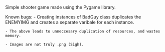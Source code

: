 Simple shooter game made using the Pygame library.

Known bugs:
	- Creating instances of BadGuy class duplicates the ENEMYIMG and creates a separate varibale for each instance. 
	  
	- The above leads to unneccesary duplication of resources, and wastes memory. 

	- Images are not truly .png (Sigh).

